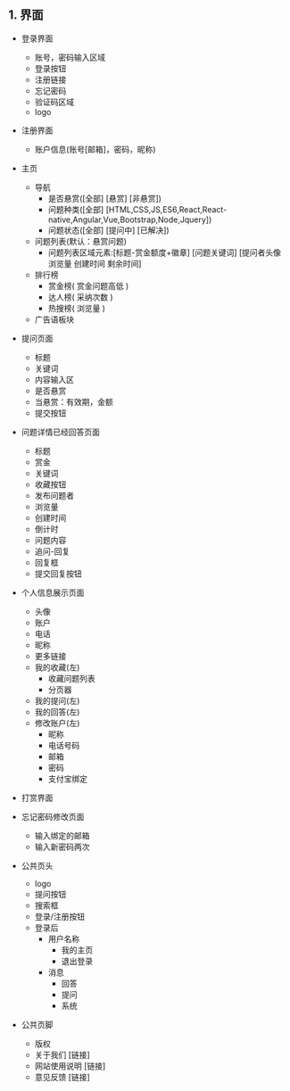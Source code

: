 ## 1. 界面

  * 登录界面

    * 账号，密码输入区域
    * 登录按钮
    * 注册链接
    * 忘记密码
    * 验证码区域
    * logo    


  * 注册界面

    * 账户信息(账号[邮箱]，密码，昵称)


  * 主页

    * 导航  
      * 是否悬赏([全部] [悬赏] [非悬赏])
      * 问题种类([全部] [HTML,CSS,JS,ES6,React,React-native,Angular,Vue,Bootstrap,Node,Jquery])
      * 问题状态([全部] [提问中] [已解决])
    * 问题列表(默认：悬赏问题)  
      * 问题列表区域元素:[标题-赏金额度+徽章] [问题关键词] [提问者头像 浏览量 创建时间 剩余时间]
    * 排行榜
      * 赏金榜( 赏金问题高低 )
      * 达人榜( 采纳次数 )
      * 热搜榜( 浏览量 )
    * 广告语板块


  * 提问页面
    * 标题
    * 关键词
    * 内容输入区
    * 是否悬赏
    * 当悬赏：有效期，金额
    * 提交按钮


  * 问题详情已经回答页面
    * 标题
    * 赏金
    * 关键词
    * 收藏按钮
    * 发布问题者
    * 浏览量
    * 创建时间
    * 倒计时
    * 问题内容
    * 追问-回复
    * 回复框
    * 提交回复按钮

  * 个人信息展示页面
    * 头像
    * 账户
    * 电话
    * 昵称
    * 更多链接
    * 我的收藏(左)
      * 收藏问题列表
      * 分页器
    * 我的提问(左)
    * 我的回答(左)
    * 修改账户(左)
      * 昵称
      * 电话号码
      * 邮箱
      * 密码
      * 支付宝绑定

  * 打赏界面

  * 忘记密码修改页面
    * 输入绑定的邮箱
    * 输入新密码两次


  * 公共页头
    * logo
    * 提问按钮
    * 搜索框
    * 登录/注册按钮
    * 登录后
      * 用户名称
        * 我的主页
        * 退出登录
      * 消息
        * 回答
        * 提问
        * 系统

  * 公共页脚
    * 版权
    * 关于我们 [链接]
    * 网站使用说明 [链接]
    * 意见反馈 [链接]

